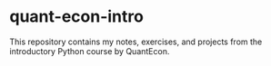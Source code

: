 # quant-econ-intro
This repository contains my notes, exercises, and projects from the introductory Python course by QuantEcon.
